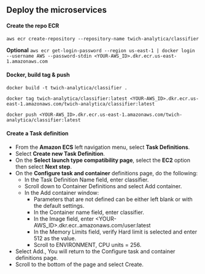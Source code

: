 ## Deploy the microservices

#### Create the repo ECR
`aws ecr create-repository --repository-name twich-analytica/classifier`

**Optional**
`aws ecr get-login-password --region us-east-1 | docker login --username AWS --password-stdin <YOUR-AWS_ID>.dkr.ecr.us-east-1.amazonaws.com`

#### Docker, build tag & push

`docker build -t twich-analytica/classifier .`

`docker tag twich-analytica/classifier:latest <YOUR-AWS_ID>.dkr.ecr.us-east-1.amazonaws.com/twich-analytica/classifier:latest`

`docker push <YOUR-AWS_ID>.dkr.ecr.us-east-1.amazonaws.com/twich-analytica/classifier:latest`

#### Create a Task definition
- From the **Amazon ECS** left navigation menu, select **Task Definitions**.
- Select **Create new Task Definition**.
- On the **Select launch type compatibility page**, select the **EC2** option then select **Next step**.
- On the **Configure task and container** definitions page, do the following:
  - In the Task Definition Name field, enter classifier.
  - Scroll down to Container Definitions and select Add container.
  - In the Add container window:
     - Parameters that are not defined can be either left blank or with the default settings.
     - In the Container name field, enter classifier.
     - In the Image field, enter <YOUR-AWS_ID>.dkr.ecr.<YOU-REGION>.amazonaws.com/user:latest
     - In the Memory Limits field, verify Hard limit is selected and enter 512 as the value.
     - Scroll to ENVIRONMENT, CPU units = 256.
- Select Add., You will return to the Configure task and container definitions page.
- Scroll to the bottom of the page and select Create.
